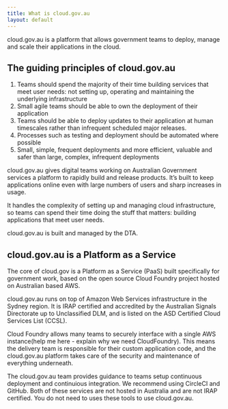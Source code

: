 ```yaml
---
title: What is cloud.gov.au
layout: default
---
```


<p class="abstract">cloud.gov.au is a platform that allows government teams to deploy, manage and scale their applications in the cloud.</p>

## The guiding principles of cloud.gov.au

1. Teams should spend the majority of their time building services that meet user needs: not setting up, operating and maintaining the underlying infrastructure
2. Small agile teams should be able to own the deployment of their application
3. Teams should be able to deploy updates to their application at human timescales rather than infrequent scheduled major releases.
4. Processes such as testing and deployment should be automated where possible
5. Small, simple, frequent deployments and more efficient, valuable and safer than large, complex, infrequent deployments

cloud.gov.au gives digital teams working on Australian Government services a platform to rapidly build and release products. It’s built to keep applications online even with large numbers of users and sharp increases in usage.

It handles the complexity of setting up and managing cloud infrastructure, so teams can spend their time doing the stuff that matters: building applications that meet user needs.

cloud.gov.au is built and managed by the DTA.

## cloud.gov.au is a Platform as a Service
The core of cloud.gov is a Platform as a Service (PaaS) built specifically for government work, based on the open source Cloud Foundry project hosted on Australian based AWS.

cloud.gov.au runs on top of Amazon Web Services infrastructure in the Sydney region. It is IRAP certified and accredited by the Australian Signals Directorate up to Unclassified DLM, and is listed on the ASD Certified Cloud Services List (CCSL).

Cloud Foundry allows many teams to securely interface with a single AWS instance(help me here - explain why we need CloudFoundry). This means the delivery team is responsible for their custom application code, and the cloud.gov.au platform takes care of the security and maintenance of everything underneath.

The cloud.gov.au team provides guidance to teams setup continuous deployment and continuious integration. We recommend using CircleCI and GitHub. Both of these services are not hosted in Australia and are not IRAP certified. You do not need to uses these tools to use cloud.gov.au.
